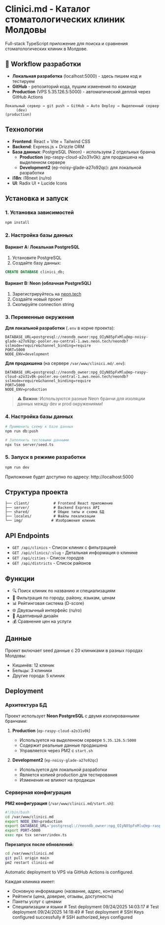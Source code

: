# Clinici.md - Каталог стоматологических клиник Молдовы

Full-stack TypeScript приложение для поиска и сравнения стоматологических клиник в Молдове.

## 🔄 Workflow разработки

- **Локальная разработка** (localhost:5000) - здесь пишем код и тестируем
- **GitHub** - репозиторий кода, пушим изменения по команде
- **Production** (VPS 5.35.126.5:5000) - автоматический деплой через GitHub Actions

```
Локальный сервер → git push → GitHub → Auto Deploy → Выделенный сервер
     (dev)                                                  (production)
```

## Технологии

- **Frontend**: React + Vite + Tailwind CSS
- **Backend**: Express.js + Drizzle ORM
- **База данных**: PostgreSQL (Neon) - используем 2 отдельных бранча
  - **Production** (ep-raspy-cloud-a2o31v0k): для продакшена на выделенном сервере
  - **Development2** (ep-noisy-glade-a27o92qc): для локальной разработки
- **i18n**: i18next (ru/ro)
- **UI**: Radix UI + Lucide Icons

## Установка и запуск

### 1. Установка зависимостей
```bash
npm install
```

### 2. Настройка базы данных

#### Вариант A: Локальная PostgreSQL
1. Установите PostgreSQL
2. Создайте базу данных:
```sql
CREATE DATABASE clinici_db;
```

#### Вариант B: Neon (облачная PostgreSQL)
1. Зарегистрируйтесь на [neon.tech](https://neon.tech)
2. Создайте новый проект
3. Скопируйте connection string

### 3. Переменные окружения

**Для локальной разработки** (`.env` в корне проекта):
```env
DATABASE_URL=postgresql://neondb_owner:npg_OIyN85pFxMlu@ep-noisy-glade-a27o92qc-pooler.eu-central-1.aws.neon.tech/neondb?sslmode=require&channel_binding=require
PORT=5000
NODE_ENV=development
```

**Для продакшена** (на сервере `/var/www/clinici.md/.env`):
```env
DATABASE_URL=postgresql://neondb_owner:npg_OIyN85pFxMlu@ep-raspy-cloud-a2o31v0k-pooler.eu-central-1.aws.neon.tech/neondb?sslmode=require&channel_binding=require
PORT=5000
NODE_ENV=production
```

> ⚠️ **Важно**: Используются разные Neon бранчи для изоляции данных между dev и prod окружениями!

### 4. Настройка базы данных
```bash
# Применить схему к базе данных
npm run db:push

# Заполнить тестовыми данными
npx tsx server/seed.ts
```

### 5. Запуск в режиме разработки
```bash
npm run dev
```

Приложение будет доступно по адресу: http://localhost:5000

## Структура проекта

```
├── client/           # Frontend React приложение
├── server/           # Backend Express API
├── shared/           # Общие типы и схема БД
├── locales/          # Файлы локализации
└── img/             # Изображения клиник
```

## API Endpoints

- `GET /api/clinics` - Список клиник с фильтрацией
- `GET /api/clinics/:slug` - Детальная информация о клинике
- `GET /api/cities` - Список городов
- `GET /api/districts` - Список районов

## Функции

- 🔍 Поиск клиник по названию и специализациям
- 🏥 Фильтрация по городу, району, языкам, ценам
- 📊 Рейтинговая система (D-score)
- 🌐 Двуязычный интерфейс (ru/ro)
- 📱 Адаптивный дизайн
- 💰 Сравнение цен на услуги

## Данные

Проект включает seed данные с 20 клиниками в разных городах Молдовы:
- Кишинёв: 12 клиник
- Бельцы: 3 клиники  
- Другие города: 5 клиник

## Deployment

### Архитектура БД

Проект использует **Neon PostgreSQL** с двумя изолированными бранчами:

1. **Production** (`ep-raspy-cloud-a2o31v0k`)
   - Используется на выделенном сервере `5.35.126.5:5000`
   - Содержит реальные данные продакшена
   - Управляется через PM2 с `start.sh`

2. **Development2** (`ep-noisy-glade-a27o92qc`)
   - Используется для локальной разработки
   - Является копией production для тестирования
   - Изменения не влияют на продакшн

### Серверная конфигурация

**PM2 конфигурация** (`/var/www/clinici.md/start.sh`):
```bash
#!/bin/bash
cd /var/www/clinici.md
export NODE_ENV=production
export DATABASE_URL='postgresql://neondb_owner:npg_OIyN85pFxMlu@ep-raspy-cloud-a2o31v0k-pooler.eu-central-1.aws.neon.tech/neondb?sslmode=require&channel_binding=require'
export PORT=5000
exec npx tsx server/index.ts
```

**Перезапуск после обновлений:**
```bash
cd /var/www/clinici.md
git pull origin main
pm2 restart clinici-md
```

Automatic deployment to VPS via GitHub Actions is configured.

Каждая клиника имеет:
- Основную информацию (название, адрес, контакты)
- Рейтинги (цена, доверие, отзывы, доступность)
- Пакеты услуг с ценами
- Специализации и языки
#   T e s t   d e p l o y m e n t   0 9 / 2 4 / 2 0 2 5   1 4 : 0 3 : 1 7 
 
 #   T e s t   d e p l o y m e n t   0 9 / 2 4 / 2 0 2 5   1 4 : 1 8 : 4 9 
 
 #   T e s t   d e p l o y m e n t 
 
 #   S S H   K e y s   c o n f i g u r e d   s u c c e s s f u l l y 
 
 #   S S H   a u t h o r i z e d _ k e y s   c o n f i g u r e d 
 
 